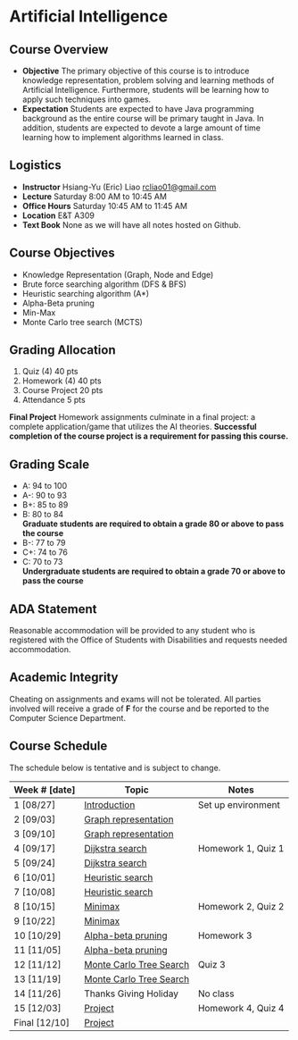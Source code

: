 # Artificial Intelligence

## Course Overview

- **Objective** The primary objective of this course is to introduce knowledge representation, problem solving and learning methods of Artificial Intelligence. Furthermore, students will be learning how to apply such techniques into  games.
- **Expectation** Students are expected to have Java programming background as the entire course will be primary taught in Java. In addition, students are expected to devote a large amount of time learning how to implement algorithms learned in class.

## Logistics

- **Instructor** Hsiang-Yu (Eric) Liao [rcliao01@gmail.com](mailto:rcliao01@gmail.com)
- **Lecture** Saturday 8:00 AM to 10:45 AM
- **Office Hours** Saturday 10:45 AM to 11:45 AM
- **Location** E&T A309
- **Text Book** None as we will have all notes hosted on Github.

## Course Objectives

* Knowledge Representation (Graph, Node and Edge)
* Brute force searching algorithm (DFS & BFS)
* Heuristic searching algorithm (A*)
* Alpha-Beta pruning
* Min-Max
* Monte Carlo tree search (MCTS)

## Grading Allocation

1. Quiz (4) 40 pts
2. Homework (4) 40 pts
3. Course Project 20 pts
4. Attendance 5 pts

**Final Project** Homework assignments culminate in a final project: a complete application/game that utilizes the AI theories. **Successful completion of the course project is a requirement for passing this course.**

## Grading Scale

* A: 94 to 100
* A-: 90 to 93
* B+: 85 to 89
* B: 80 to 84  
**Graduate students are required to obtain a grade 80 or above to pass the course**
* B-: 77 to 79
* C+: 74 to 76
* C: 70 to 73  
**Undergraduate students are required to obtain a grade 70 or above to pass the course**

## ADA Statement

Reasonable accommodation will be provided to any student who is registered with the Office of Students with Disabilities and requests needed accommodation.

## Academic Integrity

Cheating on assignments and exams will not be tolerated. All parties involved will receive a grade of **F** for the course and be reported to the Computer Science Department.

## Course Schedule

The schedule below is tentative and is subject to change.

| Week # [date]      | Topic     | Notes |
| ------------------ | --- | --- |
| 1  [08/27]         | [Introduction][1] | Set up environment |
| 2  [09/03]         | [Graph representation][2] |  |
| 3  [09/10]         | [Graph representation][2] |  |
| 4  [09/17]         | [Dijkstra search][3] | Homework 1, Quiz 1 |
| 5  [09/24]         | [Dijkstra search][3] |  |
| 6  [10/01]         | [Heuristic search][4] |  |
| 7  [10/08]         | [Heuristic search][4] |  |
| 8  [10/15]         | [Minimax][5] | Homework 2, Quiz 2 |
| 9  [10/22]         | [Minimax][5] |  |
| 10 [10/29]         | [Alpha-beta pruning][6] | Homework 3 |
| 11 [11/05]         | [Alpha-beta pruning][6] |  |
| 12 [11/12]         | [Monte Carlo Tree Search][7] | Quiz 3 |
| 13 [11/19]         | [Monte Carlo Tree Search][7] |  |
| 14 [11/26]         | Thanks Giving Holiday | No class |
| 15 [12/03]         | [Project][8] | Homework 4, Quiz 4 |
| Final [12/10]      | [Project][8] |  |

[1]: notes/introduction.md
[2]: notes/graph-representation.md
[3]: notes/dijkstra.md
[4]: notes/heuristic-search.md
[5]: notes/minimax.md
[6]: notes/alpha-beta-pruning.md
[7]: notes/monte-carlo-tree-search.md
[8]: notes/project.md
